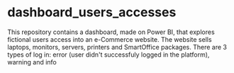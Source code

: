 # dashboard_users_accesses
This repository contains a dashboard, made on Power BI, that explores fictional users access into an e-Commerce website. The website sells laptops, monitors, servers, printers and SmartOffice packages. There are 3 types of log in: error (user didn't successfuly logged in the platform), warning and info
